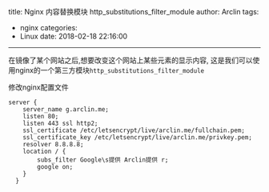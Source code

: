 title: Nginx 内容替换模块 http_substitutions_filter_module
author: Arclin
tags:
  - nginx
categories:
  - Linux
date: 2018-02-18 22:16:00
---
在镜像了某个网站之后,想要改变这个网站上某些元素的显示内容, 这是我们可以使用nginx的一个第三方模块`http_substitutions_filter_module`

<!-- more -->

修改nginx配置文件
```
server {
    server_name g.arclin.me;
    listen 80;
    listen 443 ssl http2;
    ssl_certificate /etc/letsencrypt/live/arclin.me/fullchain.pem;
    ssl_certificate_key /etc/letsencrypt/live/arclin.me/privkey.pem;
    resolver 8.8.8.8;
    location / {
        subs_filter Google\s提供 Arclin提供 r;
        google on;
    }
  }
```